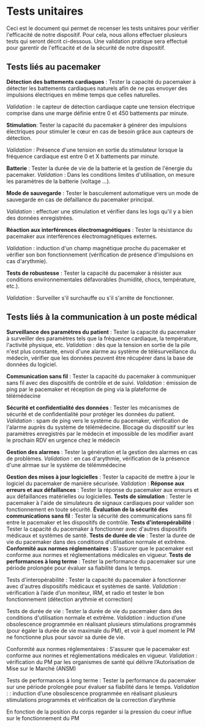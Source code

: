 **Tests unitaires**
===================

Ceci est le document qui permet de recenser les tests unitaires pour vérifier l'efficacité de notre dispositif. Pour cela, nous allons effectuer plusieurs tests qui seront décrit ci-dessous. Une validation pratique sera effectué pour garentir de l'efficacité et de la sécurité de notre dispositif.

**Tests liés au pacemaker**
----------------------------

**Détection des battements cardiaques** : Tester la capacité du pacemaker à détecter les battements cardiaques naturels afin de ne pas envoyer des impulsions électriques en même temps que celles naturelles. 

*Validation* : le capteur de détection cardiaque capte une tension électrique comprise dans une marge définie entre 0 et 450 battements par minute.

**Stimulation**: Tester la capacité du pacemaker à générer des impulsions électriques pour stimuler le cœur en cas de besoin grâce aux capteurs de détection.

*Validation* : Présence d'une tension en sortie du stimulateur lorsque la fréquence cardiaque est entre 0 et X battements par minute.

**Batterie** : Tester la durée de vie de la batterie et la gestion de l'énergie du pacemaker.
*Validation* : Dans les conditions limites d'utilisation, on mesure les paramètres de la batterie (voltage ...).

**Mode de sauvegarde** : Tester le basculement automatique vers un mode de sauvegarde en cas de défaillance du pacemaker principal. 

*Validation* : effectuer une stimulation et vérifier dans les logs qu'il y a bien des données enregistrées.

**Réaction aux interférences électromagnétiques** : Tester la résistance du pacemaker aux interférences électromagnétiques externes.

*Validation* : induction d'un champ magnétique proche du pacemaker et vérifier son bon fonctionnement (vérification de présence d'impulsions en cas d'arythmie).

**Tests de robustesse** : Tester la capacité du pacemaker à résister aux conditions environnementales défavorables (humidité, chocs, température, etc.).

*Validation* : Surveiller s'il surchauffe ou s'il s'arrête de fonctionner.


**Tests liés à la communication à un poste médical**
----------------------------------------------------

**Surveillance des paramètres du patient** : Tester la capacité du pacemaker à surveiller des paramètres tels que la fréquence cardiaque, la température, l'activité physique, etc. 
*Validation* : dès que la tension en sortie de la pile n'est plus constante, envoi d'une alarme au système de télésurveillance du médecin, vérifier que les données peuvent être récupérer dans la base de données du logiciel.

**Communication sans fil** : Tester la capacité du pacemaker à communiquer sans fil avec des dispositifs de contrôle et de suivi. *Validation* : émission de ping par le pacemaker et réception de ping via la plateforme de télémédecine

**Sécurité et confidentialité des données** : Tester les mécanismes de sécurité et de confidentialité pour protéger les données du patient. *Validation* : spam de ping vers le système du pacemaker, vérification de l'alarme auprès du système de télémédecine. Blocage du dispositif sur les paramètres enregistrés par le médecin et impossible de les modifier avant le prochain RDV en urgence chez le médecin

**Gestion des alarmes** : Tester la génération et la gestion des alarmes en cas de problèmes. *Validation* : en cas d'arythmie, vérification de la présence d'une alrmae sur le système de télémmédecine

**Gestion des mises à jour logicielles** : Tester la capacité de mettre à jour le logiciel du pacemaker de manière sécurisée. *Validation* : 
**Réponse aux erreurs et aux défaillances** : Tester la réponse du pacemaker aux erreurs et aux défaillances matérielles ou logicielles.
**Tests de simulation** : Tester le pacemaker à l'aide de simulateurs de signaux cardiaques pour valider son fonctionnement en toute sécurité.
**Évaluation de la sécurité des communications sans fil** : Tester la sécurité des communications sans fil entre le pacemaker et les dispositifs de contrôle.
**Tests d'interopérabilité** : Tester la capacité du pacemaker à fonctionner avec d'autres dispositifs médicaux et systèmes de santé.
**Tests de durée de vie** : Tester la durée de vie du pacemaker dans des conditions d'utilisation normale et extrême.
**Conformité aux normes réglementaires** : S'assurer que le pacemaker est conforme aux normes et réglementations médicales en vigueur.
**Tests de performances à long terme** : Tester la performance du pacemaker sur une période prolongée pour évaluer sa fiabilité dans le temps.

Tests d'interopérabilité : Tester la capacité du pacemaker à fonctionner avec d'autres dispositifs médicaux et systèmes de santé. *Validation* : vérification à l’aide d’un moniteur, IRM, et radio et tester le bon fonctionnement (détection arythmie et correction)

Tests de durée de vie : Tester la durée de vie du pacemaker dans des conditions d'utilisation normale et extrême. *Validation* : induction d’une obsolescence programmée en réalisant plusieurs stimulations programmés (pour égaler la durée de vie maximale du PM), et voir à quel moment le PM ne fonctionne plus pour savoir sa durée de vie.

Conformité aux normes réglementaires : S'assurer que le pacemaker est conforme aux normes et réglementations médicales en vigueur. *Validation* : vérification du PM par les organismes de santé qui délivre l’Autorisation de Mise sur le Marché (ANSM)

Tests de performances à long terme : Tester la performance du pacemaker sur une période prolongée pour évaluer sa fiabilité dans le temps. *Validation* : : induction d’une obsolescence programmée en réalisant plusieurs stimulations programmés et vérification de la correction d’arythmie


En fonction de la position du corps regarder si la pression du coeur influe sur le fonctionnement du PM
